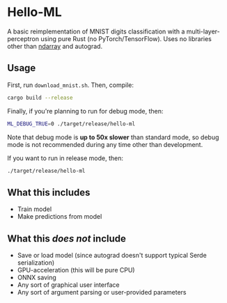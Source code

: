 # Hello-ML

A basic reimplementation of MNIST digits classification with a multi-layer-perceptron using pure Rust (no PyTorch/TensorFlow). Uses no libraries other than [ndarray](https://github.com/rust-ndarray/ndarray) and autograd.

## Usage

First, run `download_mnist.sh`. Then, compile:

```sh
cargo build --release
```

Finally, if you're planning to run for debug mode, then:

```sh
ML_DEBUG_TRUE=0 ./target/release/hello-ml
```

Note that debug mode is **up to 50x slower** than standard mode, so debug mode is not recommended during any time other than development.

If you want to run in release mode, then:

```sh
./target/release/hello-ml
```

## What this includes

- Train model
- Make predictions from model

## What this _does not_ include

- Save or load model (since autograd doesn't support typical Serde serialization)
- GPU-acceleration (this will be pure CPU)
- ONNX saving
- Any sort of graphical user interface
- Any sort of argument parsing or user-provided parameters